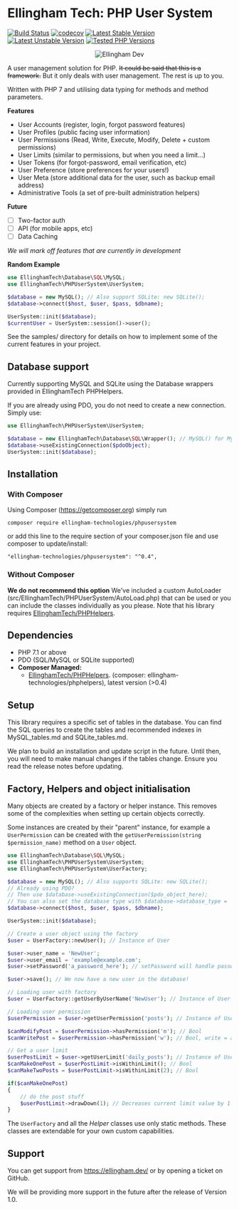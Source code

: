 # Ellingham Tech: PHP User System
[![Build Status](https://travis-ci.org/EllinghamTech/PHPUserSystem.svg?branch=master)](https://travis-ci.org/EllinghamTech/PHPUserSystem)
[![codecov](https://codecov.io/gh/EllinghamTech/PHPUserSystem/branch/master/graph/badge.svg)](https://codecov.io/gh/EllinghamTech/PHPUserSystem)
[![Latest Stable Version](https://poser.pugx.org/ellingham-technologies/phpusersystem/v/stable)](https://packagist.org/packages/ellingham-technologies/phpusersystem)
[![Latest Unstable Version](https://poser.pugx.org/ellingham-technologies/phpusersystem/v/unstable)](https://packagist.org/packages/ellingham-technologies/phpusersystem)
[![Tested PHP Versions](https://img.shields.io/badge/php-%3E%3D7.1.0-green.svg)](https://www.php.net/releases/)

<p align="center">
  <img src="https://ellingham.dev/resources/ellingham_dev_phpusrsys.png" alt="Ellingham Dev">
</p>

A user management solution for PHP.  <strike>It could be said that this is a framework.</strike>  But it only deals
with user management.  The rest is up to you.

Written with PHP 7 and utilising data typing for methods and method parameters.

**Features**
- User Accounts (register, login, forgot password features)
- User Profiles (public facing user information)
- User Permissions (Read, Write, Execute, Modify, Delete + custom permissions)
- User Limits (similar to permissions, but when you need a limit...)
- User Tokens (for forgot-password, email verification, etc)
- User Preference (store preferences for your users!)
- User Meta (store additional data for the user, such as backup email address)
- Administrative Tools (a set of pre-built administration helpers)

**Future**
- [ ] Two-factor auth
- [ ] API (for mobile apps, etc)
- [ ] Data Caching

_We will mark off features that are currently in development_

**Random Example**
```php
use EllinghamTech\Database\SQL\MySQL;
use EllinghamTech\PHPUserSystem\UserSystem;

$database = new MySQL(); // Also support SQLite: new SQLite();
$database->connect($host, $user, $pass, $dbname);

UserSystem::init($database);
$currentUser = UserSystem::session()->user();
```

See the samples/ directory for details on how to implement some of the current features
in your project.

## Database support
Currently supporting MySQL and SQLite using the Database wrappers provided in EllinghamTech PHPHelpers.

If you are already using PDO, you do not need to create a new connection.  Simply use:
```php
use EllinghamTech\PHPUserSystem\UserSystem;

$database = new EllinghamTech\Database\SQL\Wrapper(); // MySQL() for MySQL, SQLite() for SQLite
$database->useExistingConnection($pdoObject);
UserSystem::init($database);
```

## Installation
### With Composer
Using Composer (https://getcomposer.org) simply run
```
composer require ellingham-technologies/phpusersystem
```

or add this line to the require section of your composer.json file and use composer to update/install:
```
"ellingham-technologies/phpusersystem": "^0.4",
```

### Without Composer
**We do not recommend this option**
We've included a custom AutoLoader (src/EllinghamTech/PHPUserSystem/AutoLoad.php) that can be used or you can
include the classes individually as you please.   Note that his library requires [EllinghamTech/PHPHelpers](https://github.com/EllinghamTech/PHPHelpers).

## Dependencies
- PHP 7.1 or above
- PDO (SQL/MySQL or SQLite supported)
- **Composer Managed:**
    - [EllinghamTech/PHPHelpers](https://github.com/EllinghamTech/PHPHelpers). (composer: ellingham-technologies/phphelpers), latest version (>0.4)

## Setup
This library requires a specific set of tables in the database.  You can find the SQL queries to
create the tables and recommended indexes in MySQL_tables.md and SQLite_tables.md.

We plan to build an installation and update script in the future.  Until then, you will need to make
manual changes if the tables change.  Ensure you read the release notes before updating.

## Factory, Helpers and object initialisation
Many objects are created by a factory or helper instance.  This removes some of the complexities when setting
up certain objects correctly.
 
Some instances are created by their "parent" instance, for example
a `UserPermission` can be created with the `getUserPermission(string $permission_name)` method on a `User`
object.

```php
use EllinghamTech\Database\SQL\MySQL;
use EllinghamTech\PHPUserSystem\UserSystem;
use EllinghamTech\PHPUserSystem\UserFactory;

$database = new MySQL(); // Also supports SQLite: new SQLite();
// Already using PDO?
// Then use $database->useExistingConnection($pdo_object_here);
// You can also set the database type with $database->database_type = 'sql';
$database->connect($host, $user, $pass, $dbname);

UserSystem::init($database);

// Create a user object using the factory
$user = UserFactory::newUser(); // Instance of User

$user->user_name = 'NewUser';
$user->user_email = 'example@example.com';
$user->setPassword('a_password_here'); // setPassword will handle password hashing for you

$user->save(); // We now have a new user in the database!

// Loading user with factory
$user = UserFactory::getUserByUserName('NewUser'); // Instance of User

// Loading user permission
$userPermission = $user->getUserPermission('posts'); // Instance of UserPermission

$canModifyPost = $userPermission->hasPermission('m'); // Bool
$canWritePost = $userPermission->hasPermission('w'); // Bool, write = add in this context

// Get a user limit
$userPostLimit = $user->getUserLimit('daily_posts'); // Instance of UserLimit
$canMakeOnePost = $userPostLimit->isWithinLimit(); // Bool
$canMakeTwoPosts = $userPostLimit->isWithinLimit(2); // Bool

if($canMakeOnePost)
{
    // do the post stuff
    $userPostLimit->drawDown(1); // Decreases current limit value by 1
}

```

The `UserFactory` and all the _Helper_ classes use only static methods.  These classes are
extendable for your own custom capabilities.

## Support
You can get support from https://ellingham.dev/ or by opening a ticket on GitHub.

We will be providing more support in the future after the release of Version 1.0.
